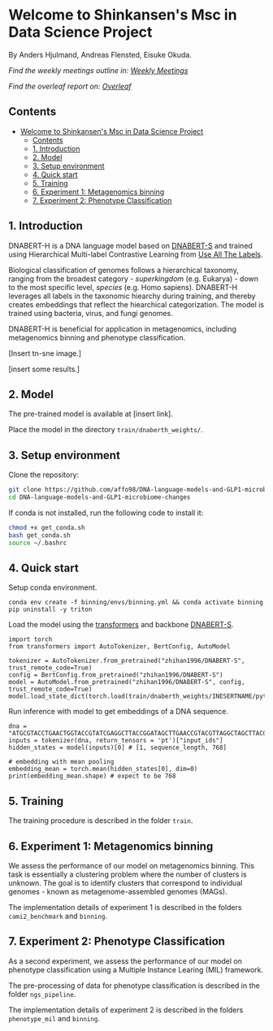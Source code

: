 # Welcome to Shinkansen's Msc in Data Science Project
By Anders Hjulmand, Andreas Flensted, Eisuke Okuda.

*Find the weekly meetings outline in: [Weekly Meetings](weekly_meetings/README.md)*

*Find the overleaf report on: [Overleaf](https://www.overleaf.com/project/679796b5a02b660e4f96beff)* 


## Contents

- [Welcome to Shinkansen's Msc in Data Science Project](#welcome-to-shinkansens-msc-in-data-science-project)
  - [Contents](#contents)
  - [1. Introduction](#1-introduction)
  - [2. Model](#2-model)
  - [3. Setup environment](#3-setup-environment)
  - [4. Quick start](#4-quick-start)
  - [5. Training](#5-training)
  - [6. Experiment 1: Metagenomics binning](#6-experiment-1-metagenomics-binning)
  - [7. Experiment 2: Phenotype Classification](#7-experiment-2-phenotype-classification)

## 1. Introduction
DNABERT-H is a DNA language model based on [DNABERT-S](https://github.com/MAGICS-LAB/DNABERT_S) and trained using Hierarchical Multi-label Contrastive Learning from [Use All The Labels](https://arxiv.org/abs/2204.13207).


Biological classification of genomes follows a hierarchical taxonomy, ranging from the broadest category - *superkingdom* (e.g. Eukarya) - down to the most specific level, *species* (e.g. Homo sapiens). DNABERT-H leverages all labels in the taxonomic hiearchy during training, and thereby creates embeddings that reflect the hiearchical categorization. The model is trained using bacteria, virus, and fungi genomes.

DNABERT-H is beneficial for application in metagenomics, including metagenomics binning and phenotype classification.  

[Insert tn-sne image.]

[insert some results.]




## 2. Model

The pre-trained model is available at [insert link]. 

Place the model in the directory `train/dnaberth_weights/`.


## 3. Setup environment

Clone the repository:
```bash
git clone https://github.com/affo98/DNA-language-models-and-GLP1-microbiome-changes.git
cd DNA-language-models-and-GLP1-microbiome-changes
```

If conda is not installed, run the following code to install it:
```bash
chmod +x get_conda.sh
bash get_conda.sh
source ~/.bashrc
```

## 4. Quick start

Setup conda environment.

```
conda env create -f binning/envs/binning.yml && conda activate binning 
pip uninstall -y triton
```

Load the model using the [transformers](https://github.com/huggingface/transformers) and backbone [DNABERT-S](https://github.com/MAGICS-LAB/DNABERT_S).

```
import torch
from transformers import AutoTokenizer, BertConfig, AutoModel

tokenizer = AutoTokenizer.from_pretrained("zhihan1996/DNABERT-S", trust_remote_code=True)
config = BertConfig.from_pretrained("zhihan1996/DNABERT-S")
model = AutoModel.from_pretrained("zhihan1996/DNABERT-S", config, trust_remote_code=True)
model.load_state_dict(torch.load(train/dnaberth_weights/INESERTNAME/pytorch_model.bin))
```

Run inference with model to get embeddings of a DNA sequence.

```
dna = "ATGCGTACCTGAACTGGTACCGTATCGAGGCTTACCGGATAGCTTGAACCGTACGTTAGGCTAGCTTACGGAATGCCGT"
inputs = tokenizer(dna, return_tensors = 'pt')["input_ids"]
hidden_states = model(inputs)[0] # [1, sequence_length, 768]

# embedding with mean pooling
embedding_mean = torch.mean(hidden_states[0], dim=0)
print(embedding_mean.shape) # expect to be 768
```

## 5. Training

The training procedure is described in the folder `train`. 



## 6. Experiment 1: Metagenomics binning

We assess the performance of our model on metagenomics binning. This task is essentially a clustering problem where the number of clusters is unknown. The goal is to identify clusters that correspond to individual genomes - known as metagenome-assembled genomes (MAGs).

The implementation details of experiment 1 is described in the folders `cami2_benchmark` and `binning`.


## 7. Experiment 2: Phenotype Classification

As a second experiment, we assess the performance of our model on phenotype classification using a Multiple Instance Learing (MIL) framework. 

The pre-processing of data for phenotype classification is described in the folder `ngs_pipeline`.

The implementation details of experiment 2 is described in the folders `phenotype_mil` and `binning`.




